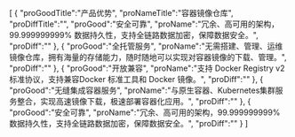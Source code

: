 [
	{
		"proGoodTitle":"产品优势",
		"proNameTitle":"容器镜像仓库",
		"proDiffTitle":"",
		"proGood":"安全可靠",
		"proName":"冗余、高可用的架构，99.999999999% 数据持久性，支持全链路数据加密，保障数据安全。",
		"proDiff":""
	},
	{
		"proGood":"全托管服务",
		"proName":"无需搭建、管理、运维镜像仓库，拥有海量的存储能力，随时随地可以实现对容器镜像的下载、管理。",
		"proDiff":""
	},
	{
		"proGood":"开放兼容",
		"proName":"支持 Docker Registry v2 标准协议，支持兼容Docker 标准工具和 Docker 镜像。",
		"proDiff":""
	},
	{
		"proGood":"无缝集成容器服务",
		"proName":"与原生容器、Kubernetes集群服务整合，实现高速镜像下载，极速部署容器化应用。",
		"proDiff":""
	},
	{
		"proGood":"安全可靠",
		"proName":"冗余、高可用的架构，99.999999999% 数据持久性，支持全链路数据加密，保障数据安全。",
		"proDiff":""
	}
]